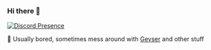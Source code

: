 ### Hi there 👋

<!--
**AnhNguyenlost13/AnhNguyenlost13** is a ✨ _special_ ✨ repository because its `README.md` (this file) appears on your GitHub profile.

Here are some ideas to get you started:

- 🔭 I’m currently working on ...
- 🌱 I’m currently learning ...
- 👯 I’m looking to collaborate on ...
- 🤔 I’m looking for help with ...
- 💬 Ask me about ...
- 📫 How to reach me: ...
- 😄 Pronouns: ...
- ⚡ Fun fact: ...
-->

[![Discord Presence](https://lanyard.cnrad.dev/api/624191654282395648)](https://discord.com/users/624191654282395648)

🤔 Usually bored, sometimes mess around with [Geyser](https://github.com/GeyserMC/Geyser) and other stuff
